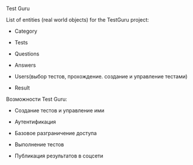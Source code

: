 Test Guru

List of entities (real world objects) for the TestGuru project:

* Category

* Tests

* Questions

* Answers

* Users(выбор тестов, прохождение. создание и управление тестами)

* Result


Возможности Test Guru:

* Создание тестов и управление ими

* Аутентификация

* Базовое разграничение доступа

* Выполнение тестов

* Публикация результатов в соцсети
